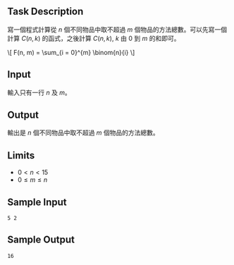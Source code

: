 ## Task Description

寫一個程式計算從 $n$ 個不同物品中取不超過 $m$ 個物品的方法總數。可以先寫一個計算 $C(n, k)$ 的函式，之後計算 $C(n, k)$, $k$ 由 $0$ 到 $m$ 的和即可。

\\[ F(n, m) = \sum_{i = 0}^{m} \binom{n}{i} \\]

## Input

輸入只有一行 $n$ 及 $m$。 

## Output
輸出是 $n$ 個不同物品中取不超過 $m$ 個物品的方法總數。

## Limits

* $0 < n < 15$
* $0 \le m \le n$

## Sample Input
```
5 2
```

## Sample Output
```
16
```